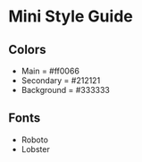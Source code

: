 # Mini Style Guide

## Colors
- Main = #ff0066
- Secondary = #212121
- Background = #333333

## Fonts
- Roboto
- Lobster